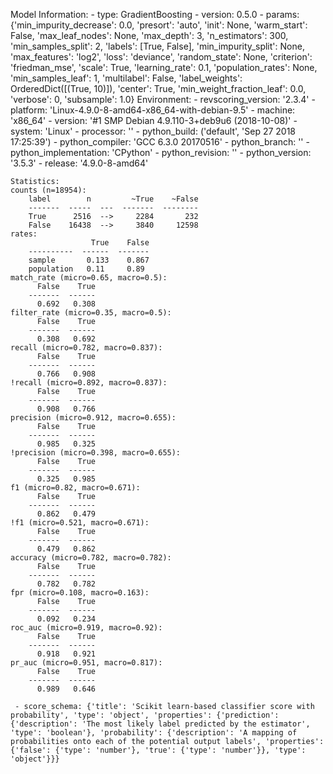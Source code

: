 Model Information:
	 - type: GradientBoosting
	 - version: 0.5.0
	 - params: {'min_impurity_decrease': 0.0, 'presort': 'auto', 'init': None, 'warm_start': False, 'max_leaf_nodes': None, 'max_depth': 3, 'n_estimators': 300, 'min_samples_split': 2, 'labels': [True, False], 'min_impurity_split': None, 'max_features': 'log2', 'loss': 'deviance', 'random_state': None, 'criterion': 'friedman_mse', 'scale': True, 'learning_rate': 0.1, 'population_rates': None, 'min_samples_leaf': 1, 'multilabel': False, 'label_weights': OrderedDict([(True, 10)]), 'center': True, 'min_weight_fraction_leaf': 0.0, 'verbose': 0, 'subsample': 1.0}
	Environment:
	 - revscoring_version: '2.3.4'
	 - platform: 'Linux-4.9.0-8-amd64-x86_64-with-debian-9.5'
	 - machine: 'x86_64'
	 - version: '#1 SMP Debian 4.9.110-3+deb9u6 (2018-10-08)'
	 - system: 'Linux'
	 - processor: ''
	 - python_build: ('default', 'Sep 27 2018 17:25:39')
	 - python_compiler: 'GCC 6.3.0 20170516'
	 - python_branch: ''
	 - python_implementation: 'CPython'
	 - python_revision: ''
	 - python_version: '3.5.3'
	 - release: '4.9.0-8-amd64'
	
	Statistics:
	counts (n=18954):
		label        n         ~True    ~False
		-------  -----  ---  -------  --------
		True      2516  -->     2284       232
		False    16438  -->     3840     12598
	rates:
		              True    False
		----------  ------  -------
		sample       0.133    0.867
		population   0.11     0.89
	match_rate (micro=0.65, macro=0.5):
		  False    True
		-------  ------
		  0.692   0.308
	filter_rate (micro=0.35, macro=0.5):
		  False    True
		-------  ------
		  0.308   0.692
	recall (micro=0.782, macro=0.837):
		  False    True
		-------  ------
		  0.766   0.908
	!recall (micro=0.892, macro=0.837):
		  False    True
		-------  ------
		  0.908   0.766
	precision (micro=0.912, macro=0.655):
		  False    True
		-------  ------
		  0.985   0.325
	!precision (micro=0.398, macro=0.655):
		  False    True
		-------  ------
		  0.325   0.985
	f1 (micro=0.82, macro=0.671):
		  False    True
		-------  ------
		  0.862   0.479
	!f1 (micro=0.521, macro=0.671):
		  False    True
		-------  ------
		  0.479   0.862
	accuracy (micro=0.782, macro=0.782):
		  False    True
		-------  ------
		  0.782   0.782
	fpr (micro=0.108, macro=0.163):
		  False    True
		-------  ------
		  0.092   0.234
	roc_auc (micro=0.919, macro=0.92):
		  False    True
		-------  ------
		  0.918   0.921
	pr_auc (micro=0.951, macro=0.817):
		  False    True
		-------  ------
		  0.989   0.646
	
	 - score_schema: {'title': 'Scikit learn-based classifier score with probability', 'type': 'object', 'properties': {'prediction': {'description': 'The most likely label predicted by the estimator', 'type': 'boolean'}, 'probability': {'description': 'A mapping of probabilities onto each of the potential output labels', 'properties': {'false': {'type': 'number'}, 'true': {'type': 'number'}}, 'type': 'object'}}}

